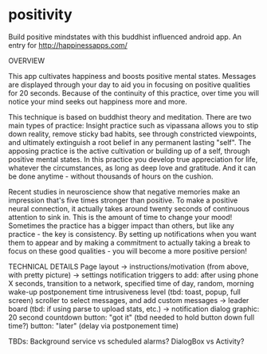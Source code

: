 positivity
==========

Build positive mindstates with this buddhist influenced android app.  An entry for http://happinessapps.com/

OVERVIEW

This app cultivates happiness and boosts positive mental states.  Messages are displayed through your day to aid you in focusing on positive qualities for 20 seconds.  Because of the continuity of this practice, over time you will notice your mind seeks out happiness more and more.  

This technique is based on buddhist theory and meditation.  There are two main types of practice: Insight practice such as vipassana allows you to stip down reality, remove sticky bad habits, see through constricted viewpoints, and ultimately extinguish a root belief in any permanent lasting "self".  The apposing practice is the active cultivation or building up of a self, through positive mental states.  In this practice you develop true appreciation for life, whatever the circumstances, as long as deep love and gratitude.  And it can be done anytime - without thousands of hours on the cushion.

Recent studies in neuroscience show that negative memories make an impression that's five times stronger than positive.  To make a positive neural connection, it actually takes around twenty seconds of continuous attention to sink in.  This is the amount of time to change your mood!  Sometimes the practice has a bigger impact than others, but like any practice - the key is consistency.  By setting up notifications when you want them to appear and by making a commitment to actually taking a break to focus on these good qualities - you will become a more positive persion!

TECHNICAL DETAILS
Page layout
  -> instructions/motivation (from above, with pretty picture)
  -> settings
    notification triggers to add: 
      after using phone X seconds, transition to a network, specified time of day, random, morning wake-up
    postponement time
    intrusiveness level (tbd: toast, popup, full screen)
    scroller to select messages, and add custom messages
  -> leader board (tbd: if using parse to upload stats, etc.)
  -> notification dialog
    graphic: 20 second countdown 
    button: "got it" (tbd needed to hold button down full time?)
    button: "later" (delay via postponement time)

TBDs:
Background service vs scheduled alarms?
DialogBox vs Activity?

  
  
